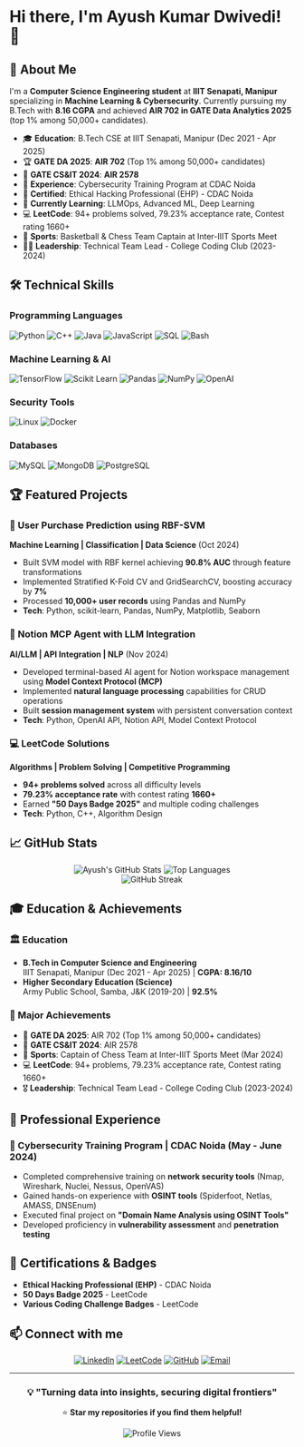 # Hi there, I'm Ayush Kumar Dwivedi! 👋

## 🚀 About Me

I'm a **Computer Science Engineering student** at **IIIT Senapati, Manipur** specializing in **Machine Learning & Cybersecurity**. Currently pursuing my B.Tech with **8.16 CGPA** and achieved **AIR 702 in GATE Data Analytics 2025** (top 1% among 50,000+ candidates).

- 🎓 **Education**: B.Tech CSE at IIIT Senapati, Manipur (Dec 2021 - Apr 2025)
- 🏆 **GATE DA 2025**: **AIR 702** (Top 1% among 50,000+ candidates)
- 🥈 **GATE CS&IT 2024**: **AIR 2578**  
- 💼 **Experience**: Cybersecurity Training Program at CDAC Noida
- 🔐 **Certified**: Ethical Hacking Professional (EHP) - CDAC Noida
- 🌱 **Currently Learning**: LLMOps, Advanced ML, Deep Learning
- 💻 **LeetCode**: 94+ problems solved, 79.23% acceptance rate, Contest rating 1660+
- 🏀 **Sports**: Basketball & Chess Team Captain at Inter-IIIT Sports Meet
- 👨‍💻 **Leadership**: Technical Team Lead - College Coding Club (2023-2024)

## 🛠️ Technical Skills

### Programming Languages
![Python](https://img.shields.io/badge/Python-3776AB?style=for-the-badge&logo=python&logoColor=white)
![C++](https://img.shields.io/badge/C++-00599C?style=for-the-badge&logo=cplusplus&logoColor=white)
![Java](https://img.shields.io/badge/Java-ED8B00?style=for-the-badge&logo=java&logoColor=white)
![JavaScript](https://img.shields.io/badge/JavaScript-F7DF1E?style=for-the-badge&logo=javascript&logoColor=black)
![SQL](https://img.shields.io/badge/SQL-4479A1?style=for-the-badge&logo=postgresql&logoColor=white)
![Bash](https://img.shields.io/badge/Bash-4EAA25?style=for-the-badge&logo=gnu-bash&logoColor=white)

### Machine Learning & AI
![TensorFlow](https://img.shields.io/badge/TensorFlow-FF6F00?style=for-the-badge&logo=tensorflow&logoColor=white)
![Scikit Learn](https://img.shields.io/badge/Scikit_Learn-F7931E?style=for-the-badge&logo=scikit-learn&logoColor=white)
![Pandas](https://img.shields.io/badge/Pandas-150458?style=for-the-badge&logo=pandas&logoColor=white)
![NumPy](https://img.shields.io/badge/NumPy-013243?style=for-the-badge&logo=numpy&logoColor=white)
![OpenAI](https://img.shields.io/badge/OpenAI-412991?style=for-the-badge&logo=openai&logoColor=white)

### Security Tools
![Linux](https://img.shields.io/badge/Linux-FCC624?style=for-the-badge&logo=linux&logoColor=black)
![Docker](https://img.shields.io/badge/Docker-2496ED?style=for-the-badge&logo=docker&logoColor=white)

### Databases
![MySQL](https://img.shields.io/badge/MySQL-4479A1?style=for-the-badge&logo=mysql&logoColor=white)
![MongoDB](https://img.shields.io/badge/MongoDB-47A248?style=for-the-badge&logo=mongodb&logoColor=white)
![PostgreSQL](https://img.shields.io/badge/PostgreSQL-316192?style=for-the-badge&logo=postgresql&logoColor=white)

## 🏆 Featured Projects

### 🧠 User Purchase Prediction using RBF-SVM
**Machine Learning | Classification | Data Science** (Oct 2024)
- Built SVM model with RBF kernel achieving **90.8% AUC** through feature transformations
- Implemented Stratified K-Fold CV and GridSearchCV, boosting accuracy by **7%**
- Processed **10,000+ user records** using Pandas and NumPy
- **Tech**: Python, scikit-learn, Pandas, NumPy, Matplotlib, Seaborn

### 🤖 Notion MCP Agent with LLM Integration  
**AI/LLM | API Integration | NLP** (Nov 2024)
- Developed terminal-based AI agent for Notion workspace management using **Model Context Protocol (MCP)**
- Implemented **natural language processing** capabilities for CRUD operations
- Built **session management system** with persistent conversation context
- **Tech**: Python, OpenAI API, Notion API, Model Context Protocol

### 💻 LeetCode Solutions
**Algorithms | Problem Solving | Competitive Programming**
- **94+ problems solved** across all difficulty levels
- **79.23% acceptance rate** with contest rating **1660+**
- Earned **"50 Days Badge 2025"** and multiple coding challenges
- **Tech**: Python, C++, Algorithm Design

## 📈 GitHub Stats

<div align="center">
  <img src="https://github-readme-stats.vercel.app/api?username=AyushDwi&show_icons=true&theme=radical&hide_border=true" alt="Ayush's GitHub Stats" />
  <img src="https://github-readme-stats.vercel.app/api/top-langs/?username=AyushDwi&theme=radical&hide_border=true&layout=compact" alt="Top Languages" />
</div>

<div align="center">
  <img src="https://github-readme-streak-stats.herokuapp.com/?user=AyushDwi&theme=radical&hide_border=true" alt="GitHub Streak" />
</div>

## 🎓 Education & Achievements

### 🏛️ Education
- **B.Tech in Computer Science and Engineering**  
  IIIT Senapati, Manipur (Dec 2021 - Apr 2025) | **CGPA: 8.16/10**
- **Higher Secondary Education (Science)**  
  Army Public School, Samba, J&K (2019-20) | **92.5%**

### 🏅 Major Achievements
- 🥇 **GATE DA 2025**: AIR 702 (Top 1% among 50,000+ candidates)
- 🥈 **GATE CS&IT 2024**: AIR 2578
- 🏀 **Sports**: Captain of Chess Team at Inter-IIIT Sports Meet (Mar 2024)
- 💻 **LeetCode**: 94+ problems, 79.23% acceptance rate, Contest rating 1660+
- 🎖️ **Leadership**: Technical Team Lead - College Coding Club (2023-2024)

## 💼 Professional Experience

### 🔐 Cybersecurity Training Program | CDAC Noida (May - June 2024)
- Completed comprehensive training on **network security tools** (Nmap, Wireshark, Nuclei, Nessus, OpenVAS)
- Gained hands-on experience with **OSINT tools** (Spiderfoot, Netlas, AMASS, DNSEnum)
- Executed final project on **"Domain Name Analysis using OSINT Tools"**
- Developed proficiency in **vulnerability assessment** and **penetration testing**

## 🏅 Certifications & Badges
- **Ethical Hacking Professional (EHP)** - CDAC Noida
- **50 Days Badge 2025** - LeetCode
- **Various Coding Challenge Badges** - LeetCode

## 📫 Connect with me

<div align="center">

[![LinkedIn](https://img.shields.io/badge/LinkedIn-0077B5?style=for-the-badge&logo=linkedin&logoColor=white)](https://www.linkedin.com/me?trk=p_mwlite_feed-secondary_nav)
[![LeetCode](https://img.shields.io/badge/LeetCode-FFA116?style=for-the-badge&logo=leetcode&logoColor=white)](https://leetcode.com/u/Ayush_KD/)
[![GitHub](https://img.shields.io/badge/GitHub-100000?style=for-the-badge&logo=github&logoColor=white)](https://github.com/AyushDwi)
[![Email](https://img.shields.io/badge/Email-D14836?style=for-the-badge&logo=gmail&logoColor=white)](mailto:ayushkumar8101932@gmail.com)

</div>

---

<div align="center">

### 💡 "Turning data into insights, securing digital frontiers"

⭐ **Star my repositories if you find them helpful!**

![Profile Views](https://komarev.com/ghpvc/?username=AyushDwi&color=brightgreen&style=flat-square)

</div>
